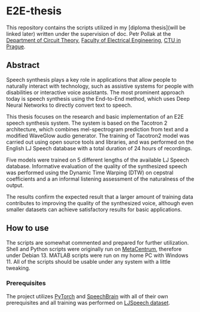 # E2E-thesis

This repository contains the scripts utilized in my [diploma thesis](will be linked later) written under the supervision of doc. Petr Pollak at the [Department of Circuit Theory](https://obvody.fel.cvut.cz/), [Faculty of Electrical Engineering](https://fel.cvut.cz/en), [CTU in Prague](https://www.cvut.cz/en).

## Abstract

Speech synthesis plays a key role in applications that allow people to naturally interact with technology, such as assistive systems for people with disabilities or interactive voice assistants. The most prominent approach today is speech synthesis using the End-to-End method, which uses Deep Neural Networks to directly convert text to speech. 

This thesis focuses on the research and basic implementation of an E2E speech synthesis system. The system is based on the Tacotron 2 architecture, which combines mel-spectrogram prediction from text and a modified WaveGlow audio generator. The training of Tacotron2 model was carried out using open source tools and libraries, and was performed on the English LJ Speech database with a total duration of 24 hours of recordings.

Five models were trained on 5 different lengths of the available LJ Speech database. Informative evaluation of the quality of the synthesized speech was performed using the Dynamic Time Warping (DTW) on cepstral coefficients and a an informal listening assessment of the naturalness of the output.

The results confirm the expected result that a larger amount of training data contributes to improving the quality of the synthesized voice, although even smaller datasets can achieve satisfactory results for basic applications.
## How to use

The scripts are somewhat commented and prepared for further utilization. Shell and Python scripts were originally run on [MetaCentrum](https://metavo.metacentrum.cz/), therefore under Debian 13. MATLAB scripts were run on my home PC with Windows 11. All of the scripts should be usable under any system with a little tweaking.

### Prerequisites

The project utilizes [PyTorch](https://pytorch.org/) and [SpeechBrain](https://speechbrain.github.io/) with all of their own prerequisites and all training was performed on [LJSpeech dataset](https://keithito.com/LJ-Speech-Dataset/).

